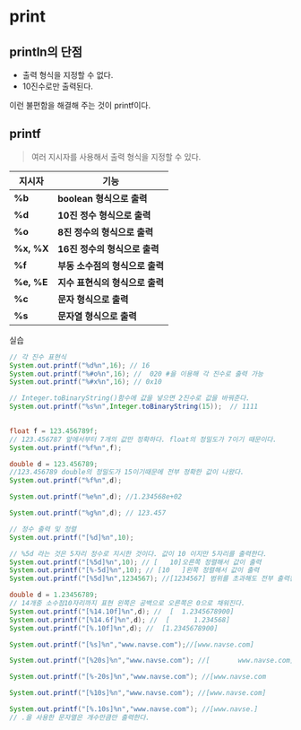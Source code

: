 # print 



## println의 단점

- 출력 형식을 지정할 수 없다.
- 10진수로만 출력된다.

이런 불편함을 해결해 주는 것이 printf이다.

## printf

> 여러 지시자를 사용해서 출력 형식을 지정할 수 있다.

| **지시자** | **기능**                        |
| ---------- | ------------------------------- |
| **%b**     | **boolean 형식으로 출력**       |
| **%d**     | **10진 정수 형식으로 출력**     |
| **%o**     | **8진 정수의 형식으로 출력**    |
| **%x, %X** | **16진 정수의 형식으로 출력**   |
| **%f**     | **부동 소수점의 형식으로 출력** |
| **%e, %E** | **지수 표현식의 형식으로 출력** |
| **%c**     | **문자 형식으로 출력**          |
| **%s**     | **문자열 형식으로 출력**        |



실습

```java
// 각 진수 표현식
System.out.printf("%d%n",16); // 16
System.out.printf("%#o%n",16); //  020 #을 이용해 각 진수로 출력 가능
System.out.printf("%#x%n",16); // 0x10

// Integer.toBinaryString()함수에 값을 넣으면 2진수로 값을 바꿔준다.
System.out.printf("%s%n",Integer.toBinaryString(15));  // 1111

 
float f = 123.456789f;
// 123.456787 앞에서부터 7개의 값만 정확하다. float의 정밀도가 7이기 때문이다.
System.out.printf("%f%n",f); 

double d = 123.456789;
//123.456789 double의 정밀도가 15이기때문에 전부 정확한 값이 나왔다.
System.out.printf("%f%n",d);

System.out.printf("%e%n",d); //1.234568e+02

System.out.printf("%g%n",d); // 123.457

// 정수 출력 및 정렬
System.out.printf("[%d]%n",10);

// %5d 라는 것은 5자리 정수로 지시한 것이다. 값이 10 이지만 5자리를 출력한다.
System.out.printf("[%5d]%n",10); // [   10]오른쪽 정렬해서 값이 출력
System.out.printf("[%-5d]%n",10); // [10   ]왼쪽 정렬해서 값이 출력
System.out.printf("[%5d]%n",1234567); //[1234567] 범위를 초과해도 전부 출력된다.

double d = 1.23456789;
// 14개중 소수점10자리까지 표현 왼쪽은 공백으로 오른쪽은 0으로 채워진다.
System.out.printf("[%14.10f]%n",d); //  [  1.2345678900]
System.out.printf("[%14.6f]%n",d); //  [      1.234568]
System.out.printf("[%.10f]%n",d); //  [1.2345678900]

System.out.printf("[%s]%n","www.navse.com");//[www.navse.com]

System.out.printf("[%20s]%n","www.navse.com"); //[       www.navse.com]

System.out.printf("[%-20s]%n","www.navse.com"); //[www.navse.com       ]

System.out.printf("[%10s]%n","www.navse.com"); //[www.navse.com]

System.out.printf("[%.10s]%n","www.navse.com"); //[www.navse.]
// .을 사용한 문자열은 개수만큼만 출력한다.

```

